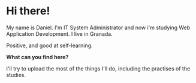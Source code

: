 <h1>Hi there!</h1>

My name is Daniel. I'm IT System Administrator and now i'm studying Web Application Development.
I live in Granada.

Positive, and good at self-learning.

<strong>What can you find here?</strong>

I'll try to upload the most of the things I'll do, including the practises of the studies.